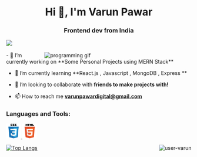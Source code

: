 <h1 align="center">Hi 👋, I'm Varun Pawar</h1>
<h3 align="center">Frontend dev from India</h3>

![](https://komarev.com/ghpvc/?username=your-github-User-Varun)

<img src="https://hackernoon.com/images/f2px36fy.gif" alt="programming gif" width="400px" align ="right" />
- 🔭 I’m currently working on **Some Personal Projects using MERN Stack**

- 🌱 I’m currently learning **React.js , Javascript , MongoDB , Express **

- 👯 I’m looking to collaborate with **friends to make projects with!**

- 📫 How to reach me **varunpawardigital@gmail.com**

<p align="left">
</p>
<h3 align="left">Languages and Tools:</h3>
<p align="left"> <a href="https://www.w3schools.com/css/" target="_blank" rel="noreferrer"> <img src="https://raw.githubusercontent.com/devicons/devicon/master/icons/css3/css3-original-wordmark.svg" alt="css3" width="40" height="40"/> </a> <a href="https://www.w3.org/html/" target="_blank" rel="noreferrer"> <img src="https://raw.githubusercontent.com/devicons/devicon/master/icons/html5/html5-original-wordmark.svg" alt="html5" width="40" height="40"/> </a> </p>

<p><img align="right" src="https://github-readme-streak-stats.herokuapp.com/?user=user-varun&" alt="user-varun" /></p>

[![Top Langs](https://github-readme-stats-git-masterrstaa-rickstaa.vercel.app/api/top-langs/?username=User-Varun)](https://github.com/User-Varun/github-readme-stats)




